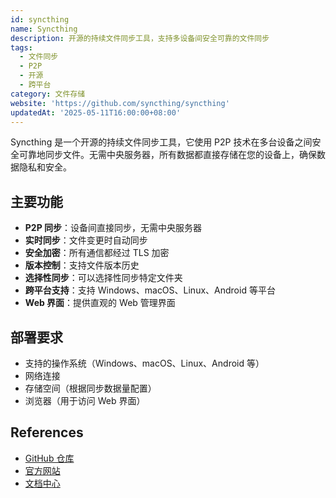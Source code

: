 ```yaml
---
id: syncthing
name: Syncthing
description: 开源的持续文件同步工具，支持多设备间安全可靠的文件同步
tags:
  - 文件同步
  - P2P
  - 开源
  - 跨平台
category: 文件存储
website: 'https://github.com/syncthing/syncthing'
updatedAt: '2025-05-11T16:00:00+08:00'
---
```


Syncthing 是一个开源的持续文件同步工具，它使用 P2P 技术在多台设备之间安全可靠地同步文件。无需中央服务器，所有数据都直接存储在您的设备上，确保数据隐私和安全。

## 主要功能

- **P2P 同步**：设备间直接同步，无需中央服务器
- **实时同步**：文件变更时自动同步
- **安全加密**：所有通信都经过 TLS 加密
- **版本控制**：支持文件版本历史
- **选择性同步**：可以选择性同步特定文件夹
- **跨平台支持**：支持 Windows、macOS、Linux、Android 等平台
- **Web 界面**：提供直观的 Web 管理界面

## 部署要求

- 支持的操作系统（Windows、macOS、Linux、Android 等）
- 网络连接
- 存储空间（根据同步数据量配置）
- 浏览器（用于访问 Web 界面）

## References
- [GitHub 仓库](https://github.com/syncthing/syncthing)
- [官方网站](https://syncthing.net)
- [文档中心](https://docs.syncthing.net) 